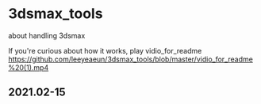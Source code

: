 # 3dsmax_tools
about handling 3dsmax

If you're curious about how it works, play vidio_for_readme
https://github.com/leeyeaeun/3dsmax_tools/blob/master/vidio_for_readme%20(1).mp4

## 2021.02-15